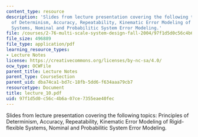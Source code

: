 ```yaml
---
content_type: resource
description: 'Slides from lecture presentation covering the following topics: Principles
  of Determinism, Accuracy, Repeatability, Kinematic Error Modeling of Rigid-flexible
  Systems, Nominal and Probabilitic System Error Modeling.'
file: /courses/2-76-multi-scale-system-design-fall-2004/97f1d5d0c56c4b6a07ce7355eae40fec_lecture_10.pdf
file_size: 496889
file_type: application/pdf
learning_resource_types:
- Lecture Notes
license: https://creativecommons.org/licenses/by-nc-sa/4.0/
ocw_type: OCWFile
parent_title: Lecture Notes
parent_type: CourseSection
parent_uid: dba74ca1-bd7c-18fb-5dd6-f634aaa79cb7
resourcetype: Document
title: lecture_10.pdf
uid: 97f1d5d0-c56c-4b6a-07ce-7355eae40fec
---
```

Slides from lecture presentation covering the following topics: Principles of Determinism, Accuracy, Repeatability, Kinematic Error Modeling of Rigid-flexible Systems, Nominal and Probabilitic System Error Modeling.